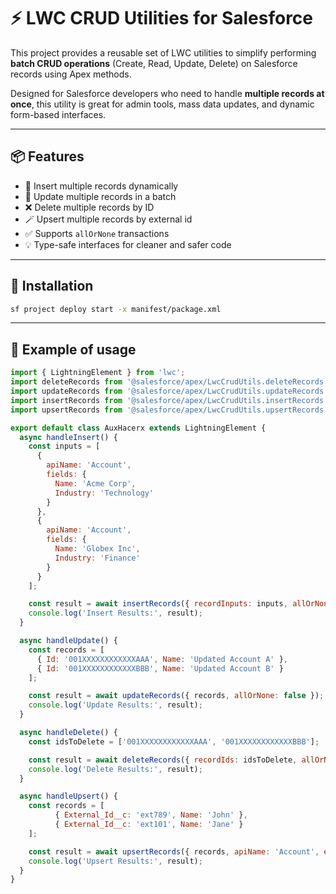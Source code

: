# ⚡ LWC CRUD Utilities for Salesforce

This project provides a reusable set of LWC utilities to simplify performing **batch CRUD operations** (Create, Read, Update, Delete) on Salesforce records using Apex methods.

Designed for Salesforce developers who need to handle **multiple records at once**, this utility is great for admin tools, mass data updates, and dynamic form-based interfaces.

---

## 📦 Features

- 📝 Insert multiple records dynamically
- 🔄 Update multiple records in a batch
- ❌ Delete multiple records by ID
- 🪄 Upsert multiple records by external id
- ✅ Supports `allOrNone` transactions
- 💡 Type-safe interfaces for cleaner and safer code

---

## 🔧 Installation

```bash
sf project deploy start -x manifest/package.xml
```

---

## 🚀 Example of usage
```js
import { LightningElement } from 'lwc';
import deleteRecords from '@salesforce/apex/LwcCrudUtils.deleteRecords';
import updateRecords from '@salesforce/apex/LwcCrudUtils.updateRecords';
import insertRecords from '@salesforce/apex/LwcCrudUtils.insertRecords';
import upsertRecords from '@salesforce/apex/LwcCrudUtils.upsertRecords';

export default class AuxHacerx extends LightningElement {
  async handleInsert() {
    const inputs = [
      {
        apiName: 'Account',
        fields: {
          Name: 'Acme Corp',
          Industry: 'Technology'
        }
      },
      {
        apiName: 'Account',
        fields: {
          Name: 'Globex Inc',
          Industry: 'Finance'
        }
      }
    ];

    const result = await insertRecords({ recordInputs: inputs, allOrNone: true });
    console.log('Insert Results:', result);
  }

  async handleUpdate() {
    const records = [
      { Id: '001XXXXXXXXXXXXAAA', Name: 'Updated Account A' },
      { Id: '001XXXXXXXXXXXXBBB', Name: 'Updated Account B' }
    ];

    const result = await updateRecords({ records, allOrNone: false });
    console.log('Update Results:', result);
  }

  async handleDelete() {
    const idsToDelete = ['001XXXXXXXXXXXXAAA', '001XXXXXXXXXXXXBBB'];

    const result = await deleteRecords({ recordIds: idsToDelete, allOrNone: true });
    console.log('Delete Results:', result);
  }

  async handleUpsert() {
    const records = [
          { External_Id__c: 'ext789', Name: 'John' },
          { External_Id__c: 'ext101', Name: 'Jane' }
    ];

    const result = await upsertRecords({ records, apiName: 'Account', externalId: 'External_Id__c', allOrNone: false });
    console.log('Upsert Results:', result);
  }
}
```